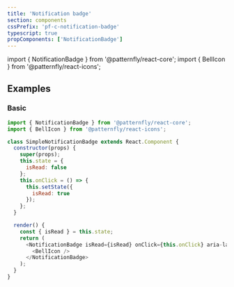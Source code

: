 ```yaml
---
title: 'Notification badge'
section: components
cssPrefix: 'pf-c-notification-badge'
typescript: true
propComponents: ['NotificationBadge']
---
```

import { NotificationBadge } from '@patternfly/react-core';
import { BellIcon } from '@patternfly/react-icons';

## Examples
### Basic
```js
import { NotificationBadge } from '@patternfly/react-core';
import { BellIcon } from '@patternfly/react-icons';

class SimpleNotificationBadge extends React.Component {
  constructor(props) {
    super(props);
    this.state = {
      isRead: false
    };
    this.onClick = () => {
      this.setState({
        isRead: true
      });
    };
  }

  render() {
    const { isRead } = this.state;
    return (
      <NotificationBadge isRead={isRead} onClick={this.onClick} aria-label="Notifications">
        <BellIcon />
      </NotificationBadge>
    );
  }
}
```
